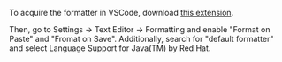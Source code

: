To acquire the formatter in VSCode, download [this extension](https://marketplace.visualstudio.com/items?itemName=redhat.java).

Then, go to Settings -> Text Editor -> Formatting and enable "Format on Paste" and "Fromat on Save". Additionally, search for "default formatter" and select Language Support for Java(TM) by Red Hat.